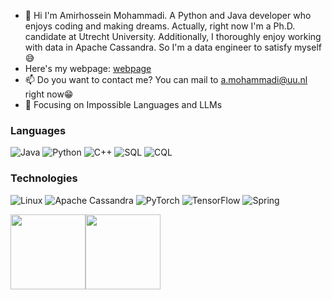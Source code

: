 
- 👋 Hi
  I'm Amirhossein Mohammadi. A Python and Java developer who enjoys coding and making dreams. Actually, right now I'm a Ph.D. candidate at Utrecht University.
Additionally, I thoroughly enjoy working with data in Apache Cassandra. So I'm a data engineer to satisfy myself😅
- Here's my webpage: <a href="[https:/the-amirhosein.github.io/page](https://the-amirhosein.github.io/page/)"> webpage </a>
- 📫 Do you want to contact me? You can mail to a.mohammadi@uu.nl right now😁 
- 👀 Focusing on Impossible Languages and LLMs 

### Languages
![Java](https://img.shields.io/badge/-Java-000?&logo=Java&logoColor=blue)
![Python](https://img.shields.io/badge/-Python-black?&logo=python)
![C++](https://img.shields.io/badge/-C++-000?&logo=c%2b%2b&logoColor=00599C)
![SQL](https://img.shields.io/badge/-SQL-000?&logo=MySQL)
![CQL](https://img.shields.io/badge/-CQL-000)
### Technologies
![Linux](https://img.shields.io/badge/-Linux-000?&logo=Linux)
![Apache Cassandra](https://img.shields.io/badge/-Apache%20Cassandra-000)
![PyTorch](https://img.shields.io/badge/-PyTorch-000?&logo=PyTorch)
![TensorFlow](https://img.shields.io/badge/-TensorFlow-000?&logo=TensorFlow)
![Spring](https://img.shields.io/badge/-Spring-000?&logo=Spring)

<a href="https://www.adamalston.com/"><img height="120" src="https://github-readme-stats.vercel.app/api?username=the-amirhosein&hide_title=true&hide_border=true&show_icons=true&include_all_commits=true&count_private=true&line_height=21&text_color=000&icon_color=000&bg_color=0,ea6161,ffc64d,fffc4d,52fa5a&theme=graywhite" /><!-- wi*quL3fcV --><img height="120" src="https://github-readme-stats.vercel.app/api/top-langs/?username=the-amirhosein&hide=html&hide_title=true&hide_border=true&layout=compact&langs_count=6&exclude_repo=comp426,Redventures-Movie-Quotes&text_color=000&icon_color=fff&bg_color=0,52fa5a,4dfcff,c64dff&theme=graywhite" /></a>
